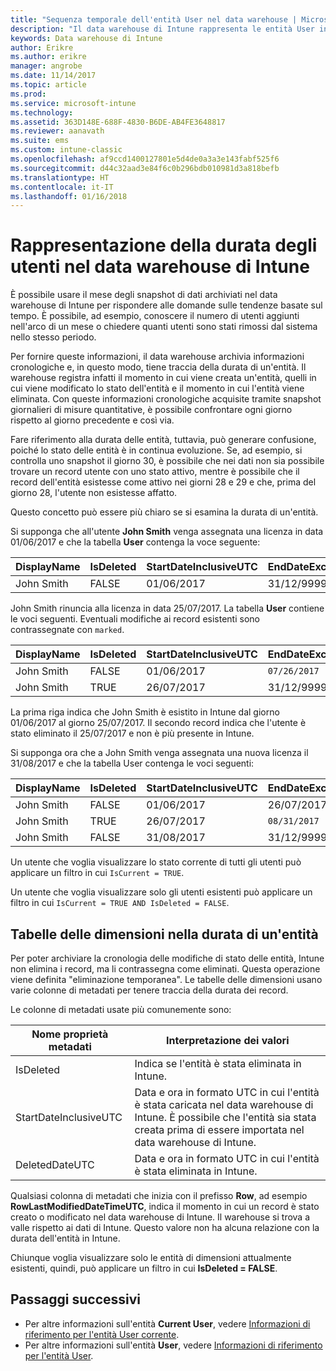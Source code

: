 ```yaml
---
title: "Sequenza temporale dell'entità User nel data warehouse | Microsoft Docs"
description: "Il data warehouse di Intune rappresenta le entità User in una sequenza temporale."
keywords: Data warehouse di Intune
author: Erikre
ms.author: erikre
manager: angrobe
ms.date: 11/14/2017
ms.topic: article
ms.prod: 
ms.service: microsoft-intune
ms.technology: 
ms.assetid: 363D148E-688F-4830-B6DE-AB4FE3648817
ms.reviewer: aanavath
ms.suite: ems
ms.custom: intune-classic
ms.openlocfilehash: af9ccd1400127801e5d4de0a3a3e143fabf525f6
ms.sourcegitcommit: d44c32aad3e84f6c0b296bdb010981d3a818befb
ms.translationtype: HT
ms.contentlocale: it-IT
ms.lasthandoff: 01/16/2018
---
```

# <a name="user-lifetime-representation-in-the-intune-data-warehouse"></a>Rappresentazione della durata degli utenti nel data warehouse di Intune

È possibile usare il mese degli snapshot di dati archiviati nel data warehouse di Intune per rispondere alle domande sulle tendenze basate sul tempo. È possibile, ad esempio, conoscere il numero di utenti aggiunti nell'arco di un mese o chiedere quanti utenti sono stati rimossi dal sistema nello stesso periodo.

Per fornire queste informazioni, il data warehouse archivia informazioni cronologiche e, in questo modo, tiene traccia della durata di un'entità. Il warehouse registra infatti il momento in cui viene creata un'entità, quelli in cui viene modificato lo stato dell'entità e il momento in cui l'entità viene eliminata. Con queste informazioni cronologiche acquisite tramite snapshot giornalieri di misure quantitative, è possibile confrontare ogni giorno rispetto al giorno precedente e così via.

Fare riferimento alla durata delle entità, tuttavia, può generare confusione, poiché lo stato delle entità è in continua evoluzione. Se, ad esempio, si controlla uno snapshot il giorno 30, è possibile che nei dati non sia possibile trovare un record utente con uno stato attivo, mentre è possibile che il record dell'entità esistesse come attivo nei giorni 28 e 29 e che, prima del giorno 28, l'utente non esistesse affatto.

Questo concetto può essere più chiaro se si esamina la durata di un'entità.

Si supponga che all'utente **John Smith** venga assegnata una licenza in data 01/06/2017 e che la tabella **User** contenga la voce seguente: 
 
| DisplayName | IsDeleted | StartDateInclusiveUTC | EndDateExclusiveUTC | IsCurrent 
| -- | -- | -- | -- | -- |
| John Smith | FALSE | 01/06/2017 | 31/12/9999 | TRUE
 
John Smith rinuncia alla licenza in data 25/07/2017. La tabella **User** contiene le voci seguenti. Eventuali modifiche ai record esistenti sono contrassegnate con `marked`. 

| DisplayName | IsDeleted | StartDateInclusiveUTC | EndDateExclusiveUTC | IsCurrent 
| -- | -- | -- | -- | -- |
| John Smith | FALSE | 01/06/2017 | `07/26/2017` | `FALSE` 
| John Smith | TRUE | 26/07/2017 | 31/12/9999 | TRUE 

La prima riga indica che John Smith è esistito in Intune dal giorno 01/06/2017 al giorno 25/07/2017. Il secondo record indica che l'utente è stato eliminato il 25/07/2017 e non è più presente in Intune.

Si supponga ora che a John Smith venga assegnata una nuova licenza il 31/08/2017 e che la tabella User contenga le voci seguenti:
 
| DisplayName | IsDeleted | StartDateInclusiveUTC | EndDateExclusiveUTC | IsCurrent 
| -- | -- | -- | -- | -- |
| John Smith | FALSE | 01/06/2017 | 26/07/2017 | FALSE 
| John Smith | TRUE | 26/07/2017 | `08/31/2017` | `FALSE` 
| John Smith | FALSE | 31/08/2017 | 31/12/9999 | TRUE 
 
Un utente che voglia visualizzare lo stato corrente di tutti gli utenti può applicare un filtro in cui `IsCurrent = TRUE`. 
 
Un utente che voglia visualizzare solo gli utenti esistenti può applicare un filtro in cui `IsCurrent = TRUE AND IsDeleted = FALSE`.

## <a name="dimension-tables-in-the-entity-lifetime"></a>Tabelle delle dimensioni nella durata di un'entità

Per poter archiviare la cronologia delle modifiche di stato delle entità, Intune non elimina i record, ma li contrassegna come eliminati. Questa operazione viene definita "eliminazione temporanea". Le tabelle delle dimensioni usano varie colonne di metadati per tenere traccia della durata dei record. 

Le colonne di metadati usate più comunemente sono: 

| Nome proprietà metadati  | Interpretazione dei valori |
|--|--|
| IsDeleted | Indica se l'entità è stata eliminata in Intune. |
| StartDateInclusiveUTC  | Data e ora in formato UTC in cui l'entità è stata caricata nel data warehouse di Intune. È possibile che l'entità sia stata creata prima di essere importata nel data warehouse di Intune. |
| DeletedDateUTC  | Data e ora in formato UTC in cui l'entità è stata eliminata in Intune. |  

Qualsiasi colonna di metadati che inizia con il prefisso **Row**, ad esempio **RowLastModifiedDateTimeUTC**, indica il momento in cui un record è stato creato o modificato nel data warehouse di Intune. Il warehouse si trova a valle rispetto ai dati di Intune. Questo valore non ha alcuna relazione con la durata dell'entità in Intune.  
 
Chiunque voglia visualizzare solo le entità di dimensioni attualmente esistenti, quindi, può applicare un filtro in cui **IsDeleted = FALSE**.

## <a name="next-steps"></a>Passaggi successivi

 - Per altre informazioni sull'entità **Current User**, vedere [Informazioni di riferimento per l'entità User corrente](reports-ref-current-user.md).
 - Per altre informazioni sull'entità **User**, vedere [Informazioni di riferimento per l'entità User](reports-ref-user.md).